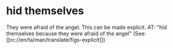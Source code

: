 # hid themselves

They were afraid of the angel. This can be made explicit. AT: "hid themselves because they were afraid of the angel" (See: [[rc://en/ta/man/translate/figs-explicit]])

